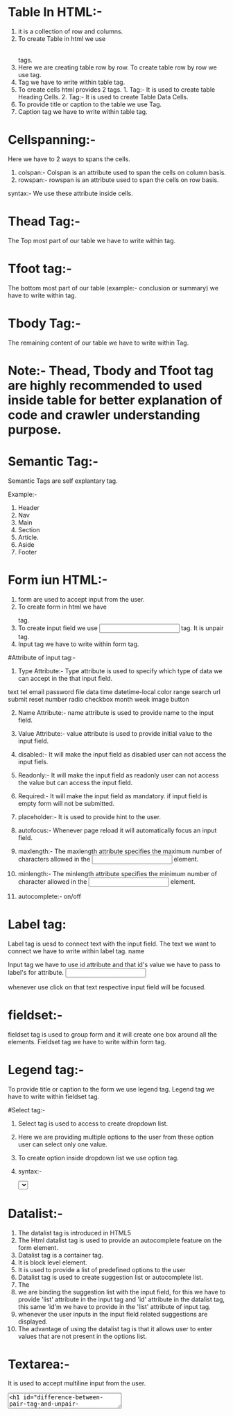 # Table In HTML:-

1. it is a collection of row and columns.
2. To create Table in html we use <table></table> tags.
3. Here we are creating table row by row. To create table row by row we use <tr></tr> tag.
4. <tr></tr> Tag we have to write within table tag.
5. To create cells html provides 2 tags.
   1.
    <Th></Th> Tag:- It is used to create table Heading Cells.
   2.  <Td></Td> Tag:- It is used to create Table Data Cells.
6. To provide title or caption to the table we use <caption></caption> Tag.
7. Caption tag we have to write within table tag.

# Cellspanning:-

Here we have to 2 ways to spans the cells.

1. colspan:- Colspan is an attribute used to span the cells on column basis.
2. rowspan:- rowspan is an attribute used to span the cells on row basis.

syntax:- We use these attribute inside cells.

   <td rowspan="3"  colspan="2"></td>
   <th rowspan="3" colspan="3"></th>

# Thead Tag:-
The Top most part of our table we have to write within <thead></thead> tag.

# Tfoot tag:- 
The bottom most part of our table (example:- conclusion or summary) we have to write within <tfoot></tfoot> tag.

# Tbody Tag:-
The remaining content of our table we have to write within <tbody></tbody> Tag.

# Note:- Thead, Tbody and Tfoot tag are highly recommended to used inside table for better explanation of code and crawler understanding purpose.

# Semantic Tag:-
Semantic Tags are self explantary tag.

Example:-
1. Header
2. Nav
3. Main
4. Section
5. Article.
6. Aside
7. Footer





# Form iun HTML:-

1. form are used to accept input from the user.
2. To create form in html we have <form></form> tag.
3. To create input field we use <input> tag. It is unpair tag.
4. Input tag we have to write within form tag.

#Attribute of input tag:-

1. Type Attribute:- Type attribute is used to specify which type of data we can accept in the that input field.

text
tel
email
password
file
data
time
datetime-local
color
range
search
url
submit
reset
number
radio
checkbox
month
week
image
button

2. Name Attribute:- name attribute is used to provide name to the input field.

3. Value Attribute:- value attribute is used to provide initial value to the input field.

4. disabled:- It will make the input field as disabled user can not access the input fiels.

5. Readonly:- It will make the input field as readonly user can not access the value but can access the input field.

6. Required:- It will make the input field as mandatory. if input field is empty form will not be submitted.

7. placeholder:- It is used to provide hint to the user.

8. autofocus:- Whenever page reload it will automatically focus an input field.

9. maxlength:- The maxlength attribute specifies the maximum number of characters allowed in the <input> element.

10. minlength:- The minlength attribute specifies the minimum number of character allowed in the <input> element.

11. autocomplete:- on/off

# Label tag:
Label tag is uesd to connect text with the input field.
The text we want to connect we have to write within label tag.
<label for="user-name">
  name
</label>  

Input tag we have to use id attribute and that id's value we have to pass to label's for attribute.
<input type="text" id="user-name">

whenever use click on that text respective input field will be focused.

# fieldset:-
fieldset tag is used to group form and it will create one box around all the elements.
Fieldset tag we have to write within form tag.

# Legend tag:- 
To provide title or caption to the form we use legend tag.
Legend tag we have to write within fieldset tag.

#Select tag:-
1. Select tag is used to access to create dropdown list.
2. Here we are providing multiple options to the user from these option user can select only one value.
3. To create option inside dropdown list we use option tag.
4. syntax:- 

      <select name="">
            <option value=""></option>
            <option value=""></option>
            <option value=""></option>
            <option value=""></option>
      </select> 

# Datalist:-
1. The datalist tag is introduced in HTML5
2. The Html datalist tag is used to provide an autocomplete feature on the form element.
3. Datalist tag is a container tag.
4. It is block level element.
5. It is used to provide a list of predefined options to the user
6. Datalist tag is used to create suggestion list or autocomplete list.
7. The <datalist> tag contains a set of <option>  tag that define the options in the list.
8. we are binding the suggestion list with the input field, for this we have to provide 'list' attribute in the input tag and 'id' attribute in the datalist tag, this same 'id'm we have to provide in the 'list' attribute of input tag.
9. whenever the user inputs in the input field related suggestions are displayed.
10. The advantage of using the datalist tag is that it allows user to enter values that are not present in the options list.

# Textarea:-
It is used to accept multiline input from the user.
  <textarea name=" " id="'></textarea>

  height:- rows="10"
  width:- cols="30"

# Difference between pair tag and Unpair Tag.
# Pair Tag:-
The pair tag we need to close are referred as pair tag.
      Eg:- <div></div>, <header></header>

# Unpair tag:-
The tag we need not to close are referred as Unpair tag.
    Eg:- <br>, <link>, <hr>, <image>, <source>

# Difference between Inline and Block level Element.

# Inline Level Element:- 
  i) it occupy space required by content.
  ii) We can not set height and width.
  iii) Example:- <br>, <hr>, <img>, <iframe>, <a>, <video>

# Block Level Element:- 
  i) It always take full width of its parent container.
  ii) We can set height and width.
  iii) Example:- <div>, <header>, <footer>, <section>, <article>, <aside>, <nav>, <main>, <body>, <fieldset>

# Difference between ID and Class Attribute.

# ID(#):-
  i) It is used to target element uniquely.
  ii) Multiple element can not have the same id.
  iii) One element can have only one id's value.
  iv) To target on element using id we use #.

# Class(.):-  
  i) It is used to target multiple element at a time.
  ii) multiple elements can have same class.
  iii) one element can have multiple class value.
  iv) To target an element using class in css we use .(dot).

# Div:- 
It is used to create block level container.

# Span:- 
It is used to create Inline level container.

# Element:- It is the combination of opening tag and content with closing tag.
     Example:- <p>Hello<p>.




